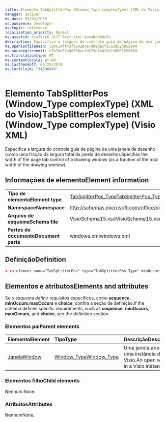 ```yaml
---
title: Elemento TabSplitterPos (Window_Type complexType) (XML do Visio)
manager: soliver
ms.date: 03/09/2015
ms.audience: Developer
ms.topic: reference
localization_priority: Normal
ms.assetid: eca75ec6-3677-54ef-74ec-4a440a089e5d
description: Especifica a largura do controle guia de página de uma janela de desenho (como uma fração da largura total da janela de desenho).
ms.openlocfilehash: 50b614ff43fa502bce7989dacf2652d52b850994
ms.sourcegitcommit: e7b38e37a9d79becfd679e10420a19890165606d
ms.translationtype: MT
ms.contentlocale: pt-BR
ms.lasthandoff: 05/29/2019
ms.locfileid: "34538848"
---
```

# <a name="tabsplitterpos-element-window_type-complextype-visio-xml"></a><span data-ttu-id="6e914-103">Elemento TabSplitterPos (Window_Type complexType) (XML do Visio)</span><span class="sxs-lookup"><span data-stu-id="6e914-103">TabSplitterPos element (Window_Type complexType) (Visio XML)</span></span>

<span data-ttu-id="6e914-104">Especifica a largura do controle guia de página de uma janela de desenho (como uma fração da largura total da janela de desenho).</span><span class="sxs-lookup"><span data-stu-id="6e914-104">Specifies the width of the page tab control of a drawing window (as a fraction of the total width of the drawing window).</span></span>
  
## <a name="element-information"></a><span data-ttu-id="6e914-105">Informações de elemento</span><span class="sxs-lookup"><span data-stu-id="6e914-105">Element information</span></span>

|||
|:-----|:-----|
|<span data-ttu-id="6e914-106">**Tipo de elemento**</span><span class="sxs-lookup"><span data-stu-id="6e914-106">**Element type**</span></span> <br/> |[<span data-ttu-id="6e914-107">TabSplitterPos_Type</span><span class="sxs-lookup"><span data-stu-id="6e914-107">TabSplitterPos_Type</span></span>](tabsplitterpos_type-complextypevisio-xml.md) <br/> |
|<span data-ttu-id="6e914-108">**Namespace**</span><span class="sxs-lookup"><span data-stu-id="6e914-108">**Namespace**</span></span> <br/> |http://schemas.microsoft.com/office/visio/2012/main  <br/> |
|<span data-ttu-id="6e914-109">**Arquivo de esquema**</span><span class="sxs-lookup"><span data-stu-id="6e914-109">**Schema file**</span></span> <br/> |<span data-ttu-id="6e914-110">VisioSchema15.xsd</span><span class="sxs-lookup"><span data-stu-id="6e914-110">VisioSchema15.xsd</span></span>  <br/> |
|<span data-ttu-id="6e914-111">**Partes do documento**</span><span class="sxs-lookup"><span data-stu-id="6e914-111">**Document parts**</span></span> <br/> |<span data-ttu-id="6e914-112">windows.xml</span><span class="sxs-lookup"><span data-stu-id="6e914-112">windows.xml</span></span>  <br/> |
   
## <a name="definition"></a><span data-ttu-id="6e914-113">Definição</span><span class="sxs-lookup"><span data-stu-id="6e914-113">Definition</span></span>

```XML
< xs:element name="TabSplitterPos" type="TabSplitterPos_Type" minOccurs="0" maxOccurs="1" ></xs:element>
```

## <a name="elements-and-attributes"></a><span data-ttu-id="6e914-114">Elementos e atributos</span><span class="sxs-lookup"><span data-stu-id="6e914-114">Elements and attributes</span></span>

<span data-ttu-id="6e914-115">Se o esquema definir requisitos específicos, como **sequence**, **minOccurs**,**maxOccurs** e **choice**, confira a seção de definição.</span><span class="sxs-lookup"><span data-stu-id="6e914-115">If the schema defines specific requirements, such as **sequence**, **minOccurs**, **maxOccurs**, and **choice**, see the definition section.</span></span> 
  
### <a name="parent-elements"></a><span data-ttu-id="6e914-116">Elementos pai</span><span class="sxs-lookup"><span data-stu-id="6e914-116">Parent elements</span></span>

|<span data-ttu-id="6e914-117">**Elemento**</span><span class="sxs-lookup"><span data-stu-id="6e914-117">**Element**</span></span>|<span data-ttu-id="6e914-118">**Tipo**</span><span class="sxs-lookup"><span data-stu-id="6e914-118">**Type**</span></span>|<span data-ttu-id="6e914-119">**Descrição**</span><span class="sxs-lookup"><span data-stu-id="6e914-119">**Description**</span></span>|
|:-----|:-----|:-----|
|[<span data-ttu-id="6e914-120">Janela</span><span class="sxs-lookup"><span data-stu-id="6e914-120">Window</span></span>](window-element-windows_type-complextypevisio-xml.md) <br/> |[<span data-ttu-id="6e914-121">Window_Type</span><span class="sxs-lookup"><span data-stu-id="6e914-121">Window_Type</span></span>](window_type-complextypevisio-xml.md) <br/> |<span data-ttu-id="6e914-122">Uma janela aberta em uma instância do Visio.</span><span class="sxs-lookup"><span data-stu-id="6e914-122">An open window in a Visio instance.</span></span>  <br/> |
   
### <a name="child-elements"></a><span data-ttu-id="6e914-123">Elementos filho</span><span class="sxs-lookup"><span data-stu-id="6e914-123">Child elements</span></span>

<span data-ttu-id="6e914-124">Nenhum.</span><span class="sxs-lookup"><span data-stu-id="6e914-124">None.</span></span>
  
### <a name="attributes"></a><span data-ttu-id="6e914-125">Atributos</span><span class="sxs-lookup"><span data-stu-id="6e914-125">Attributes</span></span>

<span data-ttu-id="6e914-126">Nenhum</span><span class="sxs-lookup"><span data-stu-id="6e914-126">None.</span></span>
  

